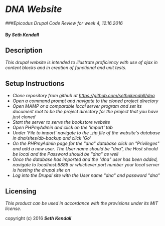# _DNA Website_
###_Epicodus Drupal Code Review for week 4, 12.16.2016_

#### By _Seth Kendall_

## Description

_This drupal website is intended to illustrate proficiency with use of ajax in content blocks and in creation of functional and unit tests._

## Setup Instructions

* _Clone repository from github at https://github.com/sethpkendall/dna_
* _Open a command prompt and navigate to the cloned project directory_
* _Open MAMP or a comparable local server program and set its document root to be the project directory for the project that you have just cloned_
* _Start the server to serve the bookstore website_
* _Open PHPmyAdmin and click on the 'import' tab_
* _Under 'File to import' navigate to the .zip file of the website's database in dna/sites/db-backup and click 'Go'_
* _On the PHPmyAdmin page for the "dna" database click on "Privileges" and add a new user. The User name should be "dna", the Host should be local and the Password should be "dna" as well_
* _Once the database has imported and the "dna" user has been added, navigate to localhost:8888 or whichever port number your local server is hosting the drupal site on_
* _Log into the Drupal site with the User name "dna" and password "dna"_

## Licensing

*This product can be used in accordance with the provisions under its MIT license.*

copyright (c) 2016 **_Seth Kendall_**
